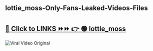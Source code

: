 
 ## lottie_moss-Only-Fans-Leaked-Videos-Files

# <h2><a href="https://mediaupload.pro?lottie_moss">🔗 Click to LINKS ⏩⏩ 👉 🟢 lottie_moss </a></h2>

<a href="https://mediaupload.pro?lottie_moss" rel="nofollow" data-target="animated-image.originalLink"><img src="https://i.ibb.co.com/xMMVF88/686577567.gif" alt="Viral Video Original" style="max-width: 100%; display: inline-block;" data-target="animated-image.originalImage"></a>